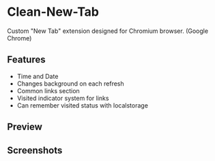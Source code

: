 # Clean-New-Tab
Custom "New Tab" extension designed for Chromium browser. (Google Chrome)
## Features
* Time and Date 
* Changes background on each refresh
* Common links section
* Visited indicator system for links
* Can remember visited status with localstorage
## Preview
## Screenshots
